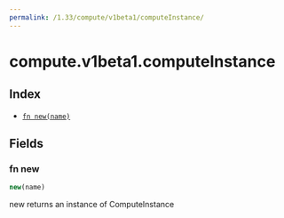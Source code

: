 ```yaml
---
permalink: /1.33/compute/v1beta1/computeInstance/
---
```


# compute.v1beta1.computeInstance



## Index

* [`fn new(name)`](#fn-new)

## Fields

### fn new

```ts
new(name)
```

new returns an instance of ComputeInstance